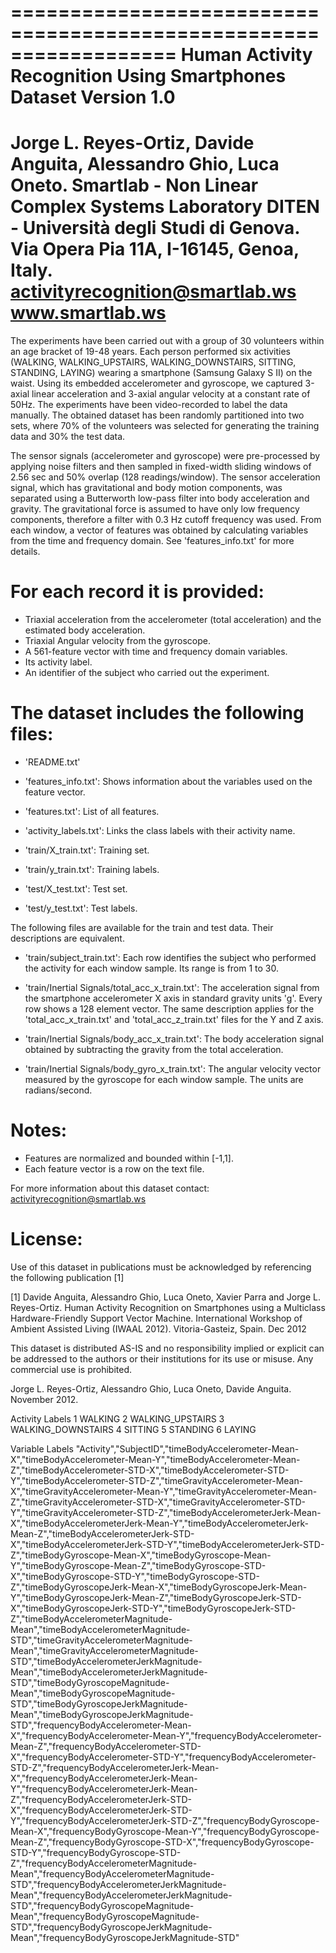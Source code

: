 ==================================================================
Human Activity Recognition Using Smartphones Dataset
Version 1.0
==================================================================
Jorge L. Reyes-Ortiz, Davide Anguita, Alessandro Ghio, Luca Oneto.
Smartlab - Non Linear Complex Systems Laboratory
DITEN - Università degli Studi di Genova.
Via Opera Pia 11A, I-16145, Genoa, Italy.
activityrecognition@smartlab.ws
www.smartlab.ws
==================================================================

The experiments have been carried out with a group of 30 volunteers within an age bracket of 19-48 years. Each person performed six activities (WALKING, WALKING_UPSTAIRS, WALKING_DOWNSTAIRS, SITTING, STANDING, LAYING) wearing a smartphone (Samsung Galaxy S II) on the waist. Using its embedded accelerometer and gyroscope, we captured 3-axial linear acceleration and 3-axial angular velocity at a constant rate of 50Hz. The experiments have been video-recorded to label the data manually. The obtained dataset has been randomly partitioned into two sets, where 70% of the volunteers was selected for generating the training data and 30% the test data. 

The sensor signals (accelerometer and gyroscope) were pre-processed by applying noise filters and then sampled in fixed-width sliding windows of 2.56 sec and 50% overlap (128 readings/window). The sensor acceleration signal, which has gravitational and body motion components, was separated using a Butterworth low-pass filter into body acceleration and gravity. The gravitational force is assumed to have only low frequency components, therefore a filter with 0.3 Hz cutoff frequency was used. From each window, a vector of features was obtained by calculating variables from the time and frequency domain. See 'features_info.txt' for more details. 

For each record it is provided:
======================================

- Triaxial acceleration from the accelerometer (total acceleration) and the estimated body acceleration.
- Triaxial Angular velocity from the gyroscope. 
- A 561-feature vector with time and frequency domain variables. 
- Its activity label. 
- An identifier of the subject who carried out the experiment.

The dataset includes the following files:
=========================================

- 'README.txt'

- 'features_info.txt': Shows information about the variables used on the feature vector.

- 'features.txt': List of all features.

- 'activity_labels.txt': Links the class labels with their activity name.

- 'train/X_train.txt': Training set.

- 'train/y_train.txt': Training labels.

- 'test/X_test.txt': Test set.

- 'test/y_test.txt': Test labels.

The following files are available for the train and test data. Their descriptions are equivalent. 

- 'train/subject_train.txt': Each row identifies the subject who performed the activity for each window sample. Its range is from 1 to 30. 

- 'train/Inertial Signals/total_acc_x_train.txt': The acceleration signal from the smartphone accelerometer X axis in standard gravity units 'g'. Every row shows a 128 element vector. The same description applies for the 'total_acc_x_train.txt' and 'total_acc_z_train.txt' files for the Y and Z axis. 

- 'train/Inertial Signals/body_acc_x_train.txt': The body acceleration signal obtained by subtracting the gravity from the total acceleration. 

- 'train/Inertial Signals/body_gyro_x_train.txt': The angular velocity vector measured by the gyroscope for each window sample. The units are radians/second. 

Notes: 
======
- Features are normalized and bounded within [-1,1].
- Each feature vector is a row on the text file.

For more information about this dataset contact: activityrecognition@smartlab.ws

License:
========
Use of this dataset in publications must be acknowledged by referencing the following publication [1] 

[1] Davide Anguita, Alessandro Ghio, Luca Oneto, Xavier Parra and Jorge L. Reyes-Ortiz. Human Activity Recognition on Smartphones using a Multiclass Hardware-Friendly Support Vector Machine. International Workshop of Ambient Assisted Living (IWAAL 2012). Vitoria-Gasteiz, Spain. Dec 2012

This dataset is distributed AS-IS and no responsibility implied or explicit can be addressed to the authors or their institutions for its use or misuse. Any commercial use is prohibited.

Jorge L. Reyes-Ortiz, Alessandro Ghio, Luca Oneto, Davide Anguita. November 2012.

Activity Labels
1 WALKING
2 WALKING_UPSTAIRS
3 WALKING_DOWNSTAIRS
4 SITTING
5 STANDING
6 LAYING

Variable Labels
"Activity","SubjectID","timeBodyAccelerometer-Mean-X","timeBodyAccelerometer-Mean-Y","timeBodyAccelerometer-Mean-Z","timeBodyAccelerometer-STD-X","timeBodyAccelerometer-STD-Y","timeBodyAccelerometer-STD-Z","timeGravityAccelerometer-Mean-X","timeGravityAccelerometer-Mean-Y","timeGravityAccelerometer-Mean-Z","timeGravityAccelerometer-STD-X","timeGravityAccelerometer-STD-Y","timeGravityAccelerometer-STD-Z","timeBodyAccelerometerJerk-Mean-X","timeBodyAccelerometerJerk-Mean-Y","timeBodyAccelerometerJerk-Mean-Z","timeBodyAccelerometerJerk-STD-X","timeBodyAccelerometerJerk-STD-Y","timeBodyAccelerometerJerk-STD-Z","timeBodyGyroscope-Mean-X","timeBodyGyroscope-Mean-Y","timeBodyGyroscope-Mean-Z","timeBodyGyroscope-STD-X","timeBodyGyroscope-STD-Y","timeBodyGyroscope-STD-Z","timeBodyGyroscopeJerk-Mean-X","timeBodyGyroscopeJerk-Mean-Y","timeBodyGyroscopeJerk-Mean-Z","timeBodyGyroscopeJerk-STD-X","timeBodyGyroscopeJerk-STD-Y","timeBodyGyroscopeJerk-STD-Z","timeBodyAccelerometerMagnitude-Mean","timeBodyAccelerometerMagnitude-STD","timeGravityAccelerometerMagnitude-Mean","timeGravityAccelerometerMagnitude-STD","timeBodyAccelerometerJerkMagnitude-Mean","timeBodyAccelerometerJerkMagnitude-STD","timeBodyGyroscopeMagnitude-Mean","timeBodyGyroscopeMagnitude-STD","timeBodyGyroscopeJerkMagnitude-Mean","timeBodyGyroscopeJerkMagnitude-STD","frequencyBodyAccelerometer-Mean-X","frequencyBodyAccelerometer-Mean-Y","frequencyBodyAccelerometer-Mean-Z","frequencyBodyAccelerometer-STD-X","frequencyBodyAccelerometer-STD-Y","frequencyBodyAccelerometer-STD-Z","frequencyBodyAccelerometerJerk-Mean-X","frequencyBodyAccelerometerJerk-Mean-Y","frequencyBodyAccelerometerJerk-Mean-Z","frequencyBodyAccelerometerJerk-STD-X","frequencyBodyAccelerometerJerk-STD-Y","frequencyBodyAccelerometerJerk-STD-Z","frequencyBodyGyroscope-Mean-X","frequencyBodyGyroscope-Mean-Y","frequencyBodyGyroscope-Mean-Z","frequencyBodyGyroscope-STD-X","frequencyBodyGyroscope-STD-Y","frequencyBodyGyroscope-STD-Z","frequencyBodyAccelerometerMagnitude-Mean","frequencyBodyAccelerometerMagnitude-STD","frequencyBodyAccelerometerJerkMagnitude-Mean","frequencyBodyAccelerometerJerkMagnitude-STD","frequencyBodyGyroscopeMagnitude-Mean","frequencyBodyGyroscopeMagnitude-STD","frequencyBodyGyroscopeJerkMagnitude-Mean","frequencyBodyGyroscopeJerkMagnitude-STD"

